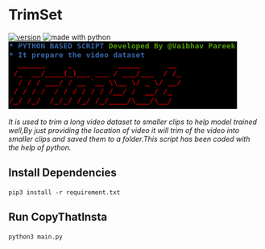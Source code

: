 # TrimSet
[![version](https://img.shields.io/badge/version-1.0.1-red.svg)](https://github.com/vaibhavpareek/trimset/)
<img src="https://img.shields.io/badge/made%20with-python-blue.svg" alt="made with python">
![logo](/logo/trim.png)

*It is used to trim a long video dataset to smaller clips to help model trained well,By just providing the location of video it will trim of the video into smaller clips and saved them to a folder.This script has been coded with the help of python.*

## Install Dependencies
```
pip3 install -r requirement.txt
```

## Run CopyThatInsta
```
python3 main.py
```
